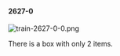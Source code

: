 #### 2627-0
![train-2627-0-0.png](https://github.com/lil-lab/nlvr/raw/master/nlvr/train/images/60/train-2627-0-0.png "train-2627-0-0.png")

There is a box with only 2 items.